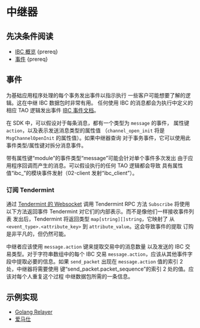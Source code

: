# 中继器

## 先决条件阅读

- [IBC 概览](./overview.md) {prereq}
- [事件](https://github.com/cosmos/cosmos-sdk/blob/master/docs/core/events.md) {prereq}

## 事件

为基础应用程序处理的每个事务发出事件以指示执行
一些客户可能想要了解的逻辑。这在中继 IBC 数据包时非常有用。
任何使用 IBC 的消息都会为执行中定义的相应 TAO 逻辑发出事件
[IBC 事件文档](./events.md)。

在 SDK 中，可以假设对于每条消息，都有一个类型为 `message` 的事件，
属性键`action`，以及表示发送消息类型的属性值
（`channel_open_init` 将是`MsgChannelOpenInit` 的属性值）。如果中继器查询
对于事务事件，它可以使用此事件类型/属性键对拆分消息事件。

带有属性键“module”的事件类型“message”可能会针对单个事件多次发出
由于应用程序回调而产生的消息。可以假设执行的任何 TAO 逻辑都会导致
具有属性值“ibc_<submodulename>”的模块事件发射（02-client 发射“ibc_client”）。

### 订阅 Tendermint

通过 [Tendermint 的 Websocket](https://docs.tendermint.com/master/rpc/) 调用 Tendermint RPC 方法 `Subscribe` 将使用以下方法返回事件
Tendermint 对它们的内部表示。而不是像他们一样接收事件列表
发出后，Tendermint 将返回类型 `map[string][]string`，它映射了
从 `<event_type>.<attribute_key>` 到 `attribute_value`。这会导致事件的提取
订购是非平凡的，但仍然可能。

中继者应该使用 `message.action` 键来提取交易中的消息数量
以及发送的 IBC 交易类型。对于字符串数组中的每个 IBC 交易
`message.action`，应该从其他事件字段中提取必要的信息。如果
`send_packet` 出现在 `message.action` 值的索引 2 处，中继器将需要使用
键“send_packet.packet_sequence”的索引 2 处的值。应该对每个人重复这个过程
中继数据包所需的一条信息。

## 示例实现

- [Golang Relayer](https://github.com/iqlusioninc/relayer)
- [爱马仕](https://github.com/informalsystems/ibc-rs/tree/master/relayer)